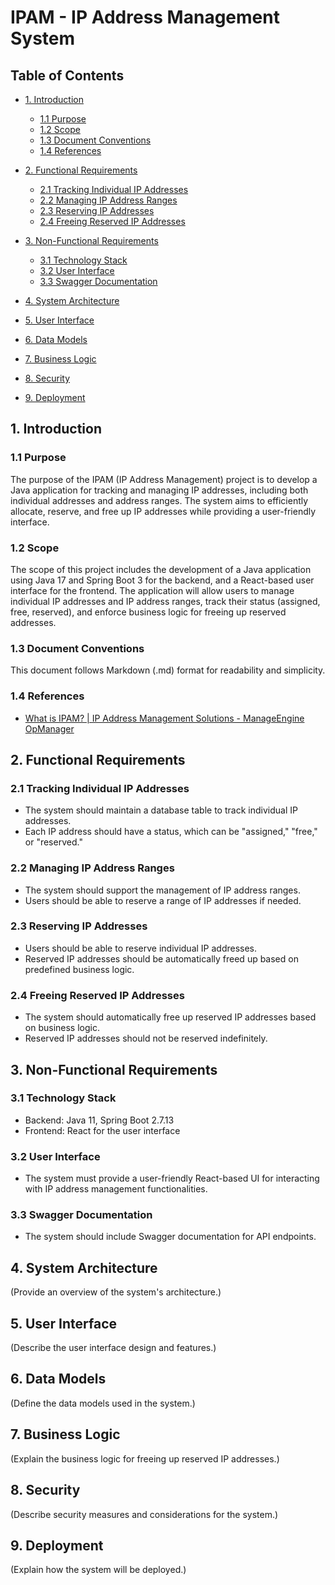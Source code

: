# IPAM - IP Address Management System

## Table of Contents
- [1. Introduction](#1-introduction)
  - [1.1 Purpose](#11-purpose)
  - [1.2 Scope](#12-scope)
  - [1.3 Document Conventions](#13-document-conventions)
  - [1.4 References](#14-references)

- [2. Functional Requirements](#2-functional-requirements)
  - [2.1 Tracking Individual IP Addresses](#21-tracking-individual-ip-addresses)
  - [2.2 Managing IP Address Ranges](#22-managing-ip-address-ranges)
  - [2.3 Reserving IP Addresses](#23-reserving-ip-addresses)
  - [2.4 Freeing Reserved IP Addresses](#24-freeing-reserved-ip-addresses)

- [3. Non-Functional Requirements](#3-non-functional-requirements)
  - [3.1 Technology Stack](#31-technology-stack)
  - [3.2 User Interface](#32-user-interface)
  - [3.3 Swagger Documentation](#33-swagger-documentation)

- [4. System Architecture](#4-system-architecture)

- [5. User Interface](#5-user-interface)

- [6. Data Models](#6-data-models)

- [7. Business Logic](#7-business-logic)

- [8. Security](#8-security)

- [9. Deployment](#9-deployment)

## 1. Introduction

### 1.1 Purpose
The purpose of the IPAM (IP Address Management) project is to develop a Java application for tracking and managing IP addresses, including both individual addresses and address ranges. The system aims to efficiently allocate, reserve, and free up IP addresses while providing a user-friendly interface.

### 1.2 Scope
The scope of this project includes the development of a Java application using Java 17 and Spring Boot 3 for the backend, and a React-based user interface for the frontend. The application will allow users to manage individual IP addresses and IP address ranges, track their status (assigned, free, reserved), and enforce business logic for freeing up reserved addresses.

### 1.3 Document Conventions
This document follows Markdown (.md) format for readability and simplicity.

### 1.4 References
- [What is IPAM? | IP Address Management Solutions - ManageEngine OpManager](https://www.manageengine.com/products/oputils/what-is-ipam.html)

## 2. Functional Requirements

### 2.1 Tracking Individual IP Addresses
- The system should maintain a database table to track individual IP addresses.
- Each IP address should have a status, which can be "assigned," "free," or "reserved."

### 2.2 Managing IP Address Ranges
- The system should support the management of IP address ranges.
- Users should be able to reserve a range of IP addresses if needed.

### 2.3 Reserving IP Addresses
- Users should be able to reserve individual IP addresses.
- Reserved IP addresses should be automatically freed up based on predefined business logic.

### 2.4 Freeing Reserved IP Addresses
- The system should automatically free up reserved IP addresses based on business logic.
- Reserved IP addresses should not be reserved indefinitely.

## 3. Non-Functional Requirements

### 3.1 Technology Stack
- Backend: Java 11, Spring Boot 2.7.13
- Frontend: React for the user interface

### 3.2 User Interface
- The system must provide a user-friendly React-based UI for interacting with IP address management functionalities.

### 3.3 Swagger Documentation
- The system should include Swagger documentation for API endpoints.

## 4. System Architecture

(Provide an overview of the system's architecture.)

## 5. User Interface

(Describe the user interface design and features.)

## 6. Data Models

(Define the data models used in the system.)

## 7. Business Logic

(Explain the business logic for freeing up reserved IP addresses.)

## 8. Security

(Describe security measures and considerations for the system.)

## 9. Deployment

(Explain how the system will be deployed.)
